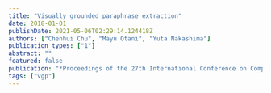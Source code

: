 ```yaml
---
title: "Visually grounded paraphrase extraction"
date: 2018-01-01
publishDate: 2021-05-06T02:29:14.124418Z
authors: ["Chenhui Chu", "Mayu Otani", "Yuta Nakashima"]
publication_types: ["1"]
abstract: ""
featured: false
publication: "*Proceedings of the 27th International Conference on Computational Linguistics*"
tags: ["vgp"]
---
```


